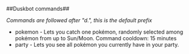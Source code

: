 ##Duskbot commands##

*Commands are followed after "d.", this is the default prefix*
* pokemon - Lets you catch one pokémon, randomly selected among pokémon from up to Sun/Moon. Command cooldown: 15 minutes
* party - Lets you see all pokémon you currently have in your party.
